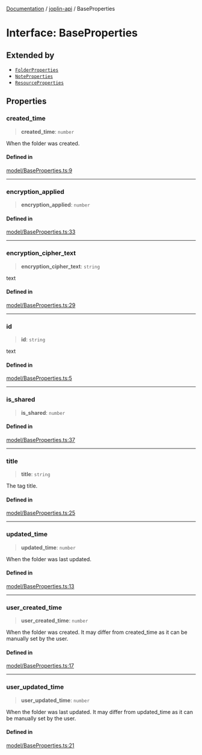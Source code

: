[Documentation](../../packages.md) / [joplin-api](../index.md) / BaseProperties

# Interface: BaseProperties

## Extended by

- [`FolderProperties`](FolderProperties.md)
- [`NoteProperties`](NoteProperties.md)
- [`ResourceProperties`](ResourceProperties.md)

## Properties

### created_time

> **created_time**: `number`

When the folder was created.

#### Defined in

[model/BaseProperties.ts:9](https://github.com/rxliuli/joplin-utils/blob/a3a4c55f9104da0aa8b36da1259d082b810b3d68/packages/joplin-api/src/model/BaseProperties.ts#L9)

---

### encryption_applied

> **encryption_applied**: `number`

#### Defined in

[model/BaseProperties.ts:33](https://github.com/rxliuli/joplin-utils/blob/a3a4c55f9104da0aa8b36da1259d082b810b3d68/packages/joplin-api/src/model/BaseProperties.ts#L33)

---

### encryption_cipher_text

> **encryption_cipher_text**: `string`

text

#### Defined in

[model/BaseProperties.ts:29](https://github.com/rxliuli/joplin-utils/blob/a3a4c55f9104da0aa8b36da1259d082b810b3d68/packages/joplin-api/src/model/BaseProperties.ts#L29)

---

### id

> **id**: `string`

text

#### Defined in

[model/BaseProperties.ts:5](https://github.com/rxliuli/joplin-utils/blob/a3a4c55f9104da0aa8b36da1259d082b810b3d68/packages/joplin-api/src/model/BaseProperties.ts#L5)

---

### is_shared

> **is_shared**: `number`

#### Defined in

[model/BaseProperties.ts:37](https://github.com/rxliuli/joplin-utils/blob/a3a4c55f9104da0aa8b36da1259d082b810b3d68/packages/joplin-api/src/model/BaseProperties.ts#L37)

---

### title

> **title**: `string`

The tag title.

#### Defined in

[model/BaseProperties.ts:25](https://github.com/rxliuli/joplin-utils/blob/a3a4c55f9104da0aa8b36da1259d082b810b3d68/packages/joplin-api/src/model/BaseProperties.ts#L25)

---

### updated_time

> **updated_time**: `number`

When the folder was last updated.

#### Defined in

[model/BaseProperties.ts:13](https://github.com/rxliuli/joplin-utils/blob/a3a4c55f9104da0aa8b36da1259d082b810b3d68/packages/joplin-api/src/model/BaseProperties.ts#L13)

---

### user_created_time

> **user_created_time**: `number`

When the folder was created. It may differ from created_time as it can be manually set by the user.

#### Defined in

[model/BaseProperties.ts:17](https://github.com/rxliuli/joplin-utils/blob/a3a4c55f9104da0aa8b36da1259d082b810b3d68/packages/joplin-api/src/model/BaseProperties.ts#L17)

---

### user_updated_time

> **user_updated_time**: `number`

When the folder was last updated. It may differ from updated_time as it can be manually set by the user.

#### Defined in

[model/BaseProperties.ts:21](https://github.com/rxliuli/joplin-utils/blob/a3a4c55f9104da0aa8b36da1259d082b810b3d68/packages/joplin-api/src/model/BaseProperties.ts#L21)
